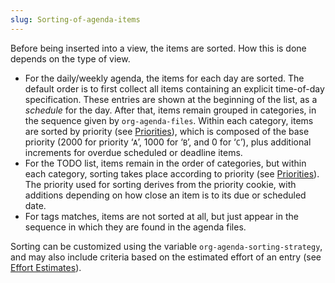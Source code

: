 ```yaml
---
slug: Sorting-of-agenda-items
---
```


Before being inserted into a view, the items are sorted. How this is done depends on the type of view.

*   For the daily/weekly agenda, the items for each day are sorted. The default order is to first collect all items containing an explicit time-of-day specification. These entries are shown at the beginning of the list, as a *schedule* for the day. After that, items remain grouped in categories, in the sequence given by `org-agenda-files`. Within each category, items are sorted by priority (see [Priorities](Priorities)), which is composed of the base priority (2000 for priority ‘`A`’, 1000 for ‘`B`’, and 0 for ‘`C`’), plus additional increments for overdue scheduled or deadline items.
*   For the TODO list, items remain in the order of categories, but within each category, sorting takes place according to priority (see [Priorities](Priorities)). The priority used for sorting derives from the priority cookie, with additions depending on how close an item is to its due or scheduled date.
*   For tags matches, items are not sorted at all, but just appear in the sequence in which they are found in the agenda files.

Sorting can be customized using the variable `org-agenda-sorting-strategy`, and may also include criteria based on the estimated effort of an entry (see [Effort Estimates](Effort-Estimates)).
